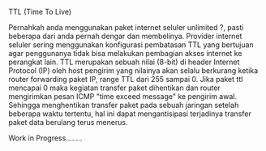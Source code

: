 TTL (Time To Live)

Pernahkah anda menggunakan paket internet seluler unlimited ?, pasti beberapa dari anda pernah dengar dan membelinya. Provider internet seluler sering menggunakan 
konfigurasi pembatasan TTL yang bertujuan agar penggunanya tidak bisa melakukan pembagian akses internet ke perangkat lain. 
TTL merupakan sebuah nilai (8-bit) di header Internet Protocol (IP) oleh host pengirim yang nilainya akan selalu berkurang ketika router forwarding paket IP, range TTL dari 255 sampai 0. 
Jika paket ttl mencapai 0 maka kegiatan transfer paket dihentikan dan router mengirimkan pesan ICMP "time exceed message" ke pengirim awal. Sehingga menghentikan transfer paket pada  sebuah jaringan setelah beberapa waktu tertentu, hal ini dapat mengantisipasi terjadinya transfer paket data berulang terus menerus. 


Work in Progress........
